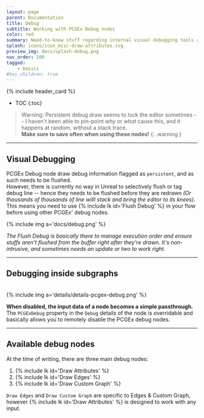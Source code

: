 ```yaml
---
layout: page
parent: Documentation
title: Debug
subtitle: Working with PCGEx Debug nodes
color: red
summary: Need-to-know stuff regarding internal visual debugging tools available in PCGEx.
splash: icons/icon_misc-draw-attributes.svg
preview_img: docs/splash-debug.png
nav_order: 100
tagged:
    - basics
#has_children: true
---
```


{% include header_card %}

- TOC
{:toc} 

> Warning: Persistent debug draw seems to lock the editor sometimes -- I haven't been able to pin-point *why* or *what* cause this, and it happens at random, without a stack trace.  
> **Make sure to save often when using these nodes!**
{: .warning }

---
## Visual Debugging

PCGEx Debug node draw debug information flagged as `persistent`, and as such needs to be flushed.  
However, there is currently no way in Unreal to selectively flush or tag debug line -- hence they needs to be flushed before they are redrawn *(Or thousands of thousands of line willl stack and bring the editor to its knees)*.  
This means you need to use {% include lk id='Flush Debug' %} in your flow before using other PCGEx' debug nodes.

{% include img a='docs/debug.png' %}  

*The Flush Debug is basically there to manage execution order and ensure stuffs aren't flushed from the buffer right after they're drawn. It's non-intrusive, and sometimes needs an update or two to work right.*

---
## Debugging inside subgraphs
<br>
{% include img a='details/details-pcgex-debug.png' %} 

**When disabled, the input data of a node becomes a simple passthrough.**
The `PCGExDebug` property in the `Debug` details of the node is overridable and basically allows you to remotely disable the PCGEx debug nodes.  

---
## Available debug nodes
At the time of writing, there are three main debug nodes:
1. {% include lk id='Draw Attributes' %}
1. {% include lk id='Draw Edges' %}
1. {% include lk id='Draw Custom Graph' %}

`Draw Edges` and `Draw Custom Graph` are specific to Edges & Custom Graph, however {% include lk id='Draw Attributes' %} is designed to work with any input.